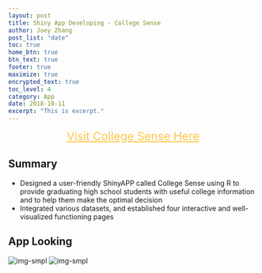 ```yaml
---
layout: post
title: Shiny App Developing - College Sense
author: Joey Zhang
post_list: "date"
toc: true
home_btn: true
btn_text: true
footer: true
maximize: true
encrypted_text: true
toc_level: 4
category: App
date: 2018-10-11
excerpt: "This is excerpt."
---
```



<a href="https://bz2342.shinyapps.io/fall2018-sec1-proj2-grp6/" style="font-size: 23px; display:block; text-align:center;color:#ffc547 " target="_blank"> Visit College Sense Here </a>

## Summary
* Designed a user-friendly ShinyAPP called College Sense using R to provide graduating high school students with useful college information and to help them make the optimal decision
* Integrated various datasets, and established four interactive and well-visualized functioning pages

## App Looking
![img-smpl]({{site.url}}{{site.baseurl}}{{site.assets_path}}/img/shinyApp1.png)
![img-smpl]({{site.url}}{{site.baseurl}}{{site.assets_path}}/img/shinyApp2.png)

